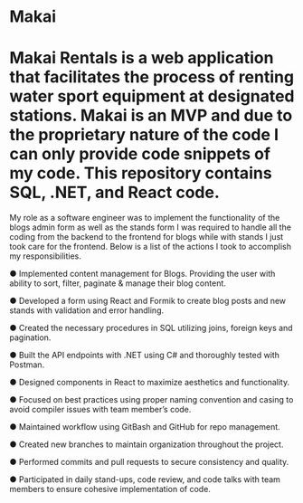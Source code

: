 # Makai

# Makai Rentals is a web application that facilitates the process of renting water sport equipment at designated stations. Makai is an MVP and due to the proprietary nature of the code I can only provide code snippets of my code. This repository contains SQL, .NET, and React code.

My role as a software engineer was to implement the functionality of the blogs admin form as well as the stands form I was required to handle all the coding from the backend to the frontend for blogs while with stands I just took care for the frontend. Below is a list of the actions I took to accomplish my responsibilities.

● Implemented content management for Blogs. Providing the user with ability to sort, filter, paginate & manage
their blog content.

● Developed a form using React and Formik to create blog posts and new stands with validation and error handling.

● Created the necessary procedures in SQL utilizing joins, foreign keys and pagination.

● Built the API endpoints with .NET using C# and thoroughly tested with Postman.

● Designed components in React to maximize aesthetics and functionality.

● Focused on best practices using proper naming convention and casing to avoid compiler issues with team member’s code.

● Maintained workflow using GitBash and GitHub for repo management.

● Created new branches to maintain organization throughout the project.

● Performed commits and pull requests to secure consistency and quality.

● Participated in daily stand-ups, code review, and code talks with team members to ensure cohesive implementation of code.
